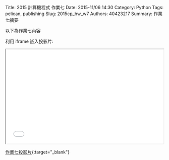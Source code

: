 Title: 2015 計算機程式 作業七
Date: 2015-11/06 14:30
Category: Python
Tags: pelican, publishing
Slug: 2015cp_hw_w7
Authors: 40423217
Summary: 作業七摘要

以下為作業七內容

利用 iframe 嵌入投影片:

<iframe src="40423217_cp_w7_p.html" width="500" height="300"></iframe>

[作業七投影片](40423217_cp_w7_p.html){:target="_blank"}
